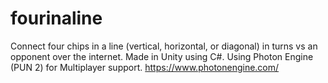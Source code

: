 # fourinaline
Connect four chips in a line (vertical, horizontal, or diagonal) in turns vs an opponent over the internet. Made in Unity using C#.
Using Photon Engine (PUN 2) for Multiplayer support. https://www.photonengine.com/
